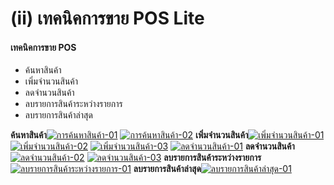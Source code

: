 # (ii)    เทคนิคการขาย POS Lite

#### **เทคนิคการขาย POS**

  * ค้นหาสินค้า
  * เพิ่มจำนวนสินค้า
  * ลดจำนวนสินค้า
  * ลบรายการสินค้าระหว่างรายการ
  * ลบรายการสินค้าล่าสุด

  **ค้นหาสินค้า**[![การค้นหาสินค้า-01](/images/การค้นหาสินค้า-01.jpg)](/images/การค้นหาสินค้า-01.jpg)
    [![การค้นหาสินค้า-02](/images/การค้นหาสินค้า-02.jpg)](/images/การค้นหาสินค้า-02.jpg)
    **เพิ่มจำนวนสินค้า**[![เพิ่มจำนวนสินค้า-01](/images/เพิ่มจำนวนสินค้า-01.jpg)](/images/เพิ่มจำนวนสินค้า-01.jpg)
    [![เพิ่มจำนวนสินค้า-02](/images/เพิ่มจำนวนสินค้า-02.jpg)](/images/เพิ่มจำนวนสินค้า-02.jpg)
    [![เพิ่มจำนวนสินค้า-03](/images/เพิ่มจำนวนสินค้า-03.jpg)](/images/เพิ่มจำนวนสินค้า-03.jpg)
    [![ลดจำนวนสินค้า-01](/images/ลดจำนวนสินค้า-01.jpg)](/images/ลดจำนวนสินค้า-01.jpg)
    **ลดจำนวนสินค้า**[![ลดจำนวนสินค้า-02](/images/ลดจำนวนสินค้า-02.jpg)](/images/ลดจำนวนสินค้า-02.jpg)
    [![ลดจำนวนสินค้า-03](/images/ลดจำนวนสินค้า-03.jpg)](/images/ลดจำนวนสินค้า-03.jpg)
    **ลบรายการสินค้าระหว่างรายการ**[![ลบรายการสินค้าระหว่างรายการ-01](/images/ลบรายการสินค้าระหว่างรายการ-01.jpg)](/images/ลบรายการสินค้าระหว่างรายการ-01.jpg)
    **ลบรายการสินค้าล่าสุด**[![ลบรายการสินค้าล่าสุด-01](/images/ลบรายการสินค้าล่าสุด-01.jpg)](/images/ลบรายการสินค้าล่าสุด-01.jpg)  

